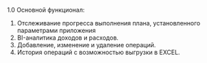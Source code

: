 1.0
Основной функционал:
1. Отслеживание прогресса выполнения плана, установленного параметрами приложения
2. BI-аналитика доходов и расходов.
3. Добавление, изменение и удаление операций.
4. История операций с возможностью выгрузки в EXCEL.
